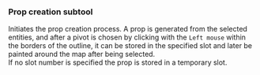 ### Prop creation subtool
Initiates the prop creation process. A prop is generated from the selected entities, and after a pivot is chosen by clicking with the `Left mouse` within the borders of the outline, it can be stored in the specified slot and later be painted around the map after being selected.  
If no slot number is specified the prop is stored in a temporary slot.
